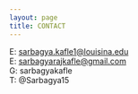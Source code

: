 ```yaml
---
layout: page
title: CONTACT
---
```

E: sarbagya.kafle1@louisina.edu<br>
E: sarbagyarajkafle@gmail.com<br>
G: sarbagyakafle<br>
T: @Sarbagya15    
